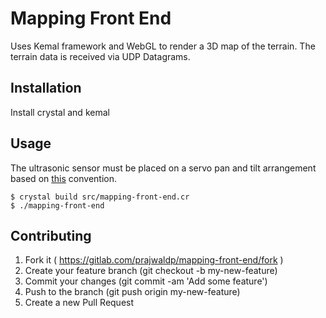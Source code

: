# Mapping Front End

Uses Kemal framework and WebGL to render a 3D map of the terrain.
The terrain data is received via UDP Datagrams.

## Installation

Install crystal and kemal

## Usage

The ultrasonic sensor must be placed on a servo pan and tilt arrangement based on [this](http://keisan.casio.com/exec/system/1359534351) convention.

```
$ crystal build src/mapping-front-end.cr
$ ./mapping-front-end
```

## Contributing

1. Fork it ( https://gitlab.com/prajwaldp/mapping-front-end/fork )
2. Create your feature branch (git checkout -b my-new-feature)
3. Commit your changes (git commit -am 'Add some feature')
4. Push to the branch (git push origin my-new-feature)
5. Create a new Pull Request


